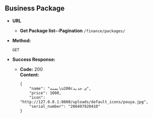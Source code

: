 **Business Package**
----

* **URL**

  * **Get Package list--Pagination** `/finance/packages/`

* **Method:**
  
  `GET`
  

* **Success Response:**
  
  * **Code:** 200 <br />
    **Content:** 
    
        {
            "name": "بسته\u200cی جدید",
            "price": 1000,
            "icon": "http://127.0.0.1:8000/uploads/default_icons/pouya.jpg",
            "serial_number": "206497920410"
        }
 